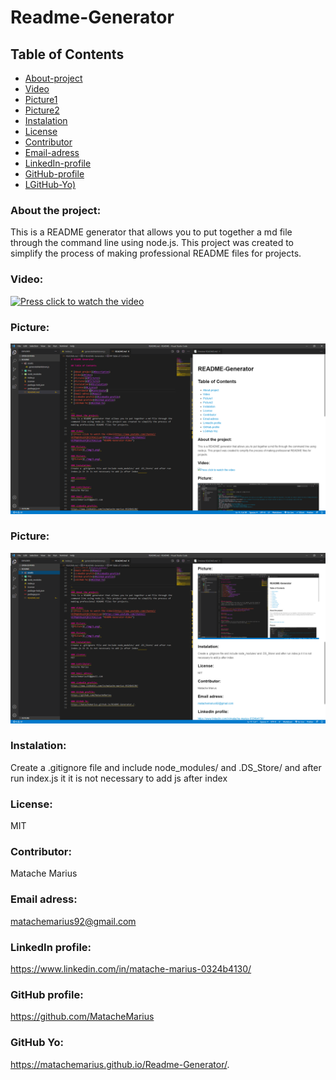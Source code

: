 # Readme-Generator

## Table of Contents

* [About-project](#Description)
* [Video](#Video)
* [Picture1](#Picture1)
* [Picture2](#Picture2)
* [Instalation](#Instalation)
* [License](#License)
* [Contributor](#Contributor)
* [Email-adress](#Email)
* [LinkedIn-profile](#LinkedIn-profile)
* [GitHub-profile](#GitHub-profile)
* [LGitHub-Yo)](#GitHub-Yo)


   
### About the project:
This is a README generator that allows you to put together a md file through the command line using node.js. This project was created to simplify the process of making professional README files for projects.

### Video:
[![Press click to watch the video](https://www.youtube.com/watch?v=qYS86eV9jDI&ab_channel=pokerchampion)](https://www.youtube.com/watch?v=qYS86eV9jDI&ab_channel=pokerchampion "README-Generator-Video")

### Picture:
![Picture](./img/1.png) 

### Picture:
![Picture](./img/2.png) 

### Instalation:
Create a .gitignore file and include node_modules/ and .DS_Store/ and after run index.js it it is not necessary to add js after index       

### License:
MIT

### Contributor:
Matache Marius

### Email adress:
matachemarius92@gmail.com

### LinkedIn profile:
https://www.linkedin.com/in/matache-marius-0324b4130/

### GitHub profile:
https://github.com/MatacheMarius

### GitHub Yo:
https://matachemarius.github.io/Readme-Generator/.
